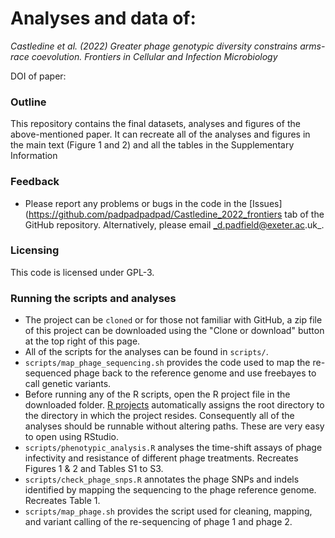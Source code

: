 # Analyses and data of:

_Castledine et al. (2022) Greater phage genotypic diversity constrains arms-race coevolution. Frontiers in Cellular and Infection Microbiology_ 

DOI of paper: 

### Outline

This repository contains the final datasets, analyses and figures of the above-mentioned paper. It can recreate all of the analyses and figures in the main text (Figure 1 and 2) and all the tables in the Supplementary Information

### Feedback

- Please report any problems or bugs in the code in the [Issues](https://github.com/padpadpadpad/Castledine_2022_frontiers tab of the GitHub repository. Alternatively, please email _d.padfield@exeter.ac.uk_.

### Licensing

This code is licensed under GPL-3.

### Running the scripts and analyses

- The project can be `cloned` or for those not familiar with GitHub, a zip file of this project can be downloaded using the "Clone or download" button at the top right of this page.
- All of the scripts for the analyses can be found in `scripts/`.
- `scripts/map_phage_sequencing.sh` provides the code used to map the re-sequenced phage back to the reference genome and use freebayes to call genetic variants.
- Before running any of the R scripts, open the R project file in the downloaded folder. [R projects](https://support.rstudio.com/hc/en-us/articles/200526207-Using-Projects) automatically assigns the root directory to the directory in which the project resides. Consequently all of the analyses should be runnable without altering paths. These are very easy to open using RStudio. 
- `scripts/phenotypic_analysis.R` analyses the time-shift assays of phage infectivity and resistance of different phage treatments. Recreates Figures 1 & 2 and Tables S1 to S3.
- `scripts/check_phage_snps.R` annotates the phage SNPs and indels identified by mapping the sequencing to the phage reference genome. Recreates Table 1.
- `scripts/map_phage.sh` provides the script used for cleaning, mapping, and variant calling of the re-sequencing of phage 1 and phage 2.